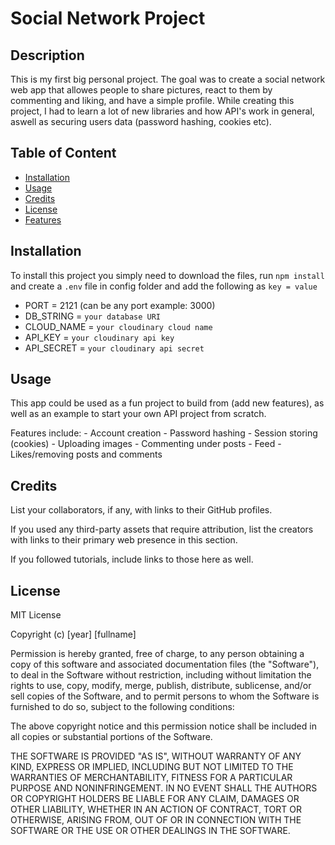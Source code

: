 # Social Network Project

## Description 

This is my first big personal project. The goal was to create a social network web app that allowes people to share pictures, react to them by commenting and liking, and have a simple profile. While creating this project, I had to learn a lot of new libraries and how API's work in general, aswell as securing users data (password hashing, cookies etc).

## Table of Content

* [Installation](#installation)
* [Usage](#usage)
* [Credits](#credits)
* [License](#license)
* [Features](#features)

## Installation

To install this project you simply need to download the files, run `npm install` and create a `.env` file in config folder and add the following as `key = value`
  - PORT = 2121 (can be any port example: 3000)
  - DB_STRING = `your database URI`
  - CLOUD_NAME = `your cloudinary cloud name`
  - API_KEY = `your cloudinary api key`
  - API_SECRET = `your cloudinary api secret`

## Usage 

This app could be used as a fun project to build from (add new features), as well as an example to start your own API project from scratch.

Features include:
    - Account creation
    - Password hashing
    - Session storing (cookies)
    - Uploading images
    - Commenting under posts
    - Feed
    - Likes/removing posts and comments

## Credits

List your collaborators, if any, with links to their GitHub profiles.

If you used any third-party assets that require attribution, list the creators with links to their primary web presence in this section.

If you followed tutorials, include links to those here as well.


## License

MIT License

Copyright (c) [year] [fullname]

Permission is hereby granted, free of charge, to any person obtaining a copy
of this software and associated documentation files (the "Software"), to deal
in the Software without restriction, including without limitation the rights
to use, copy, modify, merge, publish, distribute, sublicense, and/or sell
copies of the Software, and to permit persons to whom the Software is
furnished to do so, subject to the following conditions:

The above copyright notice and this permission notice shall be included in all
copies or substantial portions of the Software.

THE SOFTWARE IS PROVIDED "AS IS", WITHOUT WARRANTY OF ANY KIND, EXPRESS OR
IMPLIED, INCLUDING BUT NOT LIMITED TO THE WARRANTIES OF MERCHANTABILITY,
FITNESS FOR A PARTICULAR PURPOSE AND NONINFRINGEMENT. IN NO EVENT SHALL THE
AUTHORS OR COPYRIGHT HOLDERS BE LIABLE FOR ANY CLAIM, DAMAGES OR OTHER
LIABILITY, WHETHER IN AN ACTION OF CONTRACT, TORT OR OTHERWISE, ARISING FROM,
OUT OF OR IN CONNECTION WITH THE SOFTWARE OR THE USE OR OTHER DEALINGS IN THE
SOFTWARE.
